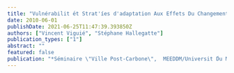 ```yaml
---
title: "Vulnérabilit ́et Strat'íes d'adaptation Aux Effets Du Changement Climatique à l''eélle Urbaine"
date: 2010-06-01
publishDate: 2021-06-25T11:47:39.393850Z
authors: ["Vincent Viguié", "Stéphane Hallegatte"]
publication_types: ["1"]
abstract: ""
featured: false
publication: "*Séminaire \"Ville Post-Carbone\",  MEEDDM/Universit ́Du Maine/ADEME*"
---
```



